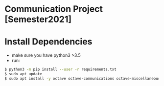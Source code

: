 # Communication Project [Semester2021]
# Install Dependencies
- make sure you have python3 >3.5
- run:
```bash
$ python3 -m pip install --user -r requirements.txt
$ sudo apt update
$ sudo apt install -y octave octave-communications octave-miscellaneous
```